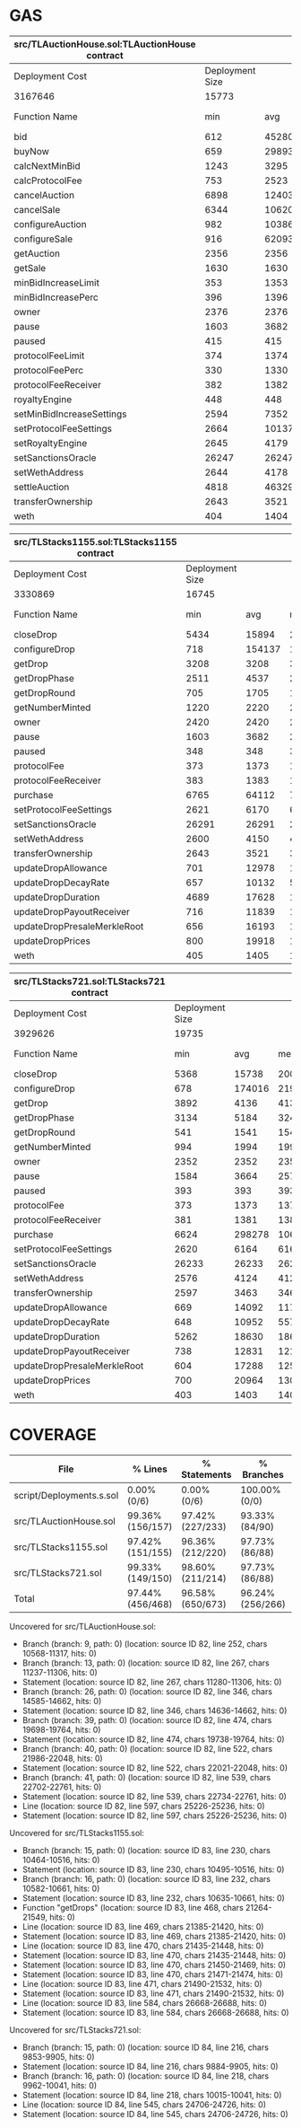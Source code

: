 # GAS

| src/TLAuctionHouse.sol:TLAuctionHouse contract |                 |        |        |        |         |
|------------------------------------------------|-----------------|--------|--------|--------|---------|
| Deployment Cost                                | Deployment Size |        |        |        |         |
| 3167646                                        | 15773           |        |        |        |         |
| Function Name                                  | min             | avg    | median | max    | # calls |
| bid                                            | 612             | 45280  | 18995  | 154335 | 57      |
| buyNow                                         | 659             | 29893  | 20715  | 123793 | 17      |
| calcNextMinBid                                 | 1243            | 3295   | 1348   | 7243   | 20      |
| calcProtocolFee                                | 753             | 2523   | 858    | 4858   | 28      |
| cancelAuction                                  | 6898            | 12403  | 8440   | 40766  | 7       |
| cancelSale                                     | 6344            | 10620  | 7507   | 31599  | 7       |
| configureAuction                               | 982             | 103863 | 122435 | 182145 | 28      |
| configureSale                                  | 916             | 62093  | 72033  | 132033 | 22      |
| getAuction                                     | 2356            | 2356   | 2356   | 2356   | 24      |
| getSale                                        | 1630            | 1630   | 1630   | 1630   | 10      |
| minBidIncreaseLimit                            | 353             | 1353   | 1353   | 2353   | 2       |
| minBidIncreasePerc                             | 396             | 1396   | 1396   | 2396   | 2       |
| owner                                          | 2376            | 2376   | 2376   | 2376   | 1       |
| pause                                          | 1603            | 3682   | 2590   | 6814   | 5       |
| paused                                         | 415             | 415    | 415    | 415    | 1       |
| protocolFeeLimit                               | 374             | 1374   | 1374   | 2374   | 2       |
| protocolFeePerc                                | 330             | 1330   | 1330   | 2330   | 2       |
| protocolFeeReceiver                            | 382             | 1382   | 1382   | 2382   | 2       |
| royaltyEngine                                  | 448             | 448    | 448    | 448    | 1       |
| setMinBidIncreaseSettings                      | 2594            | 7352   | 7352   | 12111  | 2       |
| setProtocolFeeSettings                         | 2664            | 10137  | 10137  | 17611  | 2       |
| setRoyaltyEngine                               | 2645            | 4179   | 4179   | 5713   | 2       |
| setSanctionsOracle                             | 26247           | 26247  | 26247  | 26247  | 1       |
| setWethAddress                                 | 2644            | 4178   | 4178   | 5712   | 2       |
| settleAuction                                  | 4818            | 46329  | 50377  | 81767  | 7       |
| transferOwnership                              | 2643            | 3521   | 3521   | 4400   | 2       |
| weth                                           | 404             | 1404   | 1404   | 2404   | 2       |


| src/TLStacks1155.sol:TLStacks1155 contract |                 |        |        |        |         |
|--------------------------------------------|-----------------|--------|--------|--------|---------|
| Deployment Cost                            | Deployment Size |        |        |        |         |
| 3330869                                    | 16745           |        |        |        |         |
| Function Name                              | min             | avg    | median | max    | # calls |
| closeDrop                                  | 5434            | 15894  | 20260  | 21860  | 6       |
| configureDrop                              | 718             | 154137 | 195289 | 274889 | 42      |
| getDrop                                    | 3208            | 3208   | 3208   | 3208   | 61      |
| getDropPhase                               | 2511            | 4537   | 2545   | 26479  | 13      |
| getDropRound                               | 705             | 1705   | 1705   | 2705   | 2       |
| getNumberMinted                            | 1220            | 2220   | 2220   | 3220   | 2       |
| owner                                      | 2420            | 2420   | 2420   | 2420   | 1       |
| pause                                      | 1603            | 3682   | 2590   | 6814   | 5       |
| paused                                     | 348             | 348    | 348    | 348    | 1       |
| protocolFee                                | 373             | 1373   | 1373   | 2373   | 2       |
| protocolFeeReceiver                        | 383             | 1383   | 1383   | 2383   | 2       |
| purchase                                   | 6765            | 64112  | 74158  | 144777 | 51      |
| setProtocolFeeSettings                     | 2621            | 6170   | 6170   | 9719   | 2       |
| setSanctionsOracle                         | 26291           | 26291  | 26291  | 26291  | 1       |
| setWethAddress                             | 2600            | 4150   | 4150   | 5700   | 2       |
| transferOwnership                          | 2643            | 3521   | 3521   | 4400   | 2       |
| updateDropAllowance                        | 701             | 12978  | 10273  | 39003  | 6       |
| updateDropDecayRate                        | 657             | 10132  | 5615   | 38959  | 7       |
| updateDropDuration                         | 4689            | 17628  | 17628  | 30567  | 2       |
| updateDropPayoutReceiver                   | 716             | 11839  | 10660  | 41217  | 7       |
| updateDropPresaleMerkleRoot                | 656             | 16193  | 11072  | 38958  | 6       |
| updateDropPrices                           | 800             | 19918  | 11631  | 50587  | 6       |
| weth                                       | 405             | 1405   | 1405   | 2405   | 2       |


| src/TLStacks721.sol:TLStacks721 contract |                 |        |        |         |         |
|------------------------------------------|-----------------|--------|--------|---------|---------|
| Deployment Cost                          | Deployment Size |        |        |         |         |
| 3929626                                  | 19735           |        |        |         |         |
| Function Name                            | min             | avg    | median | max     | # calls |
| closeDrop                                | 5368            | 15738  | 20082  | 21682   | 6       |
| configureDrop                            | 678             | 174016 | 219192 | 303835  | 42      |
| getDrop                                  | 3892            | 4136   | 4136   | 4421    | 58      |
| getDropPhase                             | 3134            | 5184   | 3249   | 28929   | 14      |
| getDropRound                             | 541             | 1541   | 1541   | 2541    | 2       |
| getNumberMinted                          | 994             | 1994   | 1994   | 2994    | 2       |
| owner                                    | 2352            | 2352   | 2352   | 2352    | 1       |
| pause                                    | 1584            | 3664   | 2578   | 6790    | 5       |
| paused                                   | 393             | 393    | 393    | 393     | 1       |
| protocolFee                              | 373             | 1373   | 1373   | 2373    | 2       |
| protocolFeeReceiver                      | 381             | 1381   | 1381   | 2381    | 2       |
| purchase                                 | 6624            | 298278 | 106532 | 9357652 | 48      |
| setProtocolFeeSettings                   | 2620            | 6164   | 6164   | 9708    | 2       |
| setSanctionsOracle                       | 26233           | 26233  | 26233  | 26233   | 1       |
| setWethAddress                           | 2576            | 4124   | 4124   | 5672    | 2       |
| transferOwnership                        | 2597            | 3463   | 3463   | 4330    | 2       |
| updateDropAllowance                      | 669             | 14092  | 11719  | 41423   | 6       |
| updateDropDecayRate                      | 648             | 10952  | 5573   | 41402   | 7       |
| updateDropDuration                       | 5262            | 18630  | 18630  | 31999   | 2       |
| updateDropPayoutReceiver                 | 738             | 12831  | 12148  | 43679   | 7       |
| updateDropPresaleMerkleRoot              | 604             | 17288  | 12510  | 41358   | 6       |
| updateDropPrices                         | 700             | 20964  | 13021  | 51965   | 6       |
| weth                                     | 403             | 1403   | 1403   | 2403    | 2       |

# COVERAGE

| File                     | % Lines          | % Statements     | % Branches       | % Funcs         |
|--------------------------|------------------|------------------|------------------|-----------------|
| script/Deployments.s.sol | 0.00% (0/6)      | 0.00% (0/6)      | 100.00% (0/0)    | 0.00% (0/3)     |
| src/TLAuctionHouse.sol   | 99.36% (156/157) | 97.42% (227/233) | 93.33% (84/90)   | 100.00% (25/25) |
| src/TLStacks1155.sol     | 97.42% (151/155) | 96.36% (212/220) | 97.73% (86/88)   | 96.43% (27/28)  |
| src/TLStacks721.sol      | 99.33% (149/150) | 98.60% (211/214) | 97.73% (86/88)   | 100.00% (27/27) |
| Total                    | 97.44% (456/468) | 96.58% (650/673) | 96.24% (256/266) | 95.18% (79/83)  |

Uncovered for src/TLAuctionHouse.sol:
- Branch (branch: 9, path: 0) (location: source ID 82, line 252, chars 10568-11317, hits: 0)
- Branch (branch: 13, path: 0) (location: source ID 82, line 267, chars 11237-11306, hits: 0)
- Statement (location: source ID 82, line 267, chars 11280-11306, hits: 0)
- Branch (branch: 26, path: 0) (location: source ID 82, line 346, chars 14585-14662, hits: 0)
- Statement (location: source ID 82, line 346, chars 14636-14662, hits: 0)
- Branch (branch: 39, path: 0) (location: source ID 82, line 474, chars 19698-19764, hits: 0)
- Statement (location: source ID 82, line 474, chars 19738-19764, hits: 0)
- Branch (branch: 40, path: 0) (location: source ID 82, line 522, chars 21986-22048, hits: 0)
- Statement (location: source ID 82, line 522, chars 22021-22048, hits: 0)
- Branch (branch: 41, path: 0) (location: source ID 82, line 539, chars 22702-22761, hits: 0)
- Statement (location: source ID 82, line 539, chars 22734-22761, hits: 0)
- Line (location: source ID 82, line 597, chars 25226-25236, hits: 0)
- Statement (location: source ID 82, line 597, chars 25226-25236, hits: 0)

Uncovered for src/TLStacks1155.sol:
- Branch (branch: 15, path: 0) (location: source ID 83, line 230, chars 10464-10516, hits: 0)
- Statement (location: source ID 83, line 230, chars 10495-10516, hits: 0)
- Branch (branch: 16, path: 0) (location: source ID 83, line 232, chars 10582-10661, hits: 0)
- Statement (location: source ID 83, line 232, chars 10635-10661, hits: 0)
- Function "getDrops" (location: source ID 83, line 468, chars 21264-21549, hits: 0)
- Line (location: source ID 83, line 469, chars 21385-21420, hits: 0)
- Statement (location: source ID 83, line 469, chars 21385-21420, hits: 0)
- Line (location: source ID 83, line 470, chars 21435-21448, hits: 0)
- Statement (location: source ID 83, line 470, chars 21435-21448, hits: 0)
- Statement (location: source ID 83, line 470, chars 21450-21469, hits: 0)
- Statement (location: source ID 83, line 470, chars 21471-21474, hits: 0)
- Line (location: source ID 83, line 471, chars 21490-21532, hits: 0)
- Statement (location: source ID 83, line 471, chars 21490-21532, hits: 0)
- Line (location: source ID 83, line 584, chars 26668-26688, hits: 0)
- Statement (location: source ID 83, line 584, chars 26668-26688, hits: 0)

Uncovered for src/TLStacks721.sol:
- Branch (branch: 15, path: 0) (location: source ID 84, line 216, chars 9853-9905, hits: 0)
- Statement (location: source ID 84, line 216, chars 9884-9905, hits: 0)
- Branch (branch: 16, path: 0) (location: source ID 84, line 218, chars 9962-10041, hits: 0)
- Statement (location: source ID 84, line 218, chars 10015-10041, hits: 0)
- Line (location: source ID 84, line 545, chars 24706-24726, hits: 0)
- Statement (location: source ID 84, line 545, chars 24706-24726, hits: 0)
